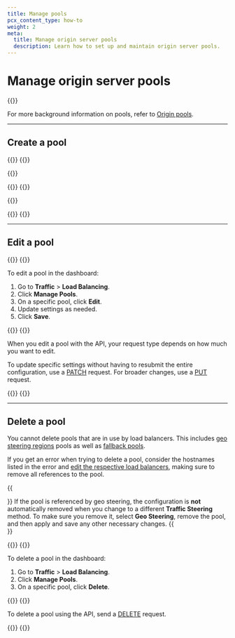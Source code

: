```yaml
---
title: Manage pools
pcx_content_type: how-to
weight: 2
meta:
  title: Manage origin server pools
  description: Learn how to set up and maintain origin server pools.
---
```


# Manage origin server pools

{{<glossary-definition term_id="pool">}}

For more background information on pools, refer to [Origin pools](/load-balancing/pools/).

---

## Create a pool

{{<tabs labels="Dashboard | API">}}
{{<tab label="dashboard" no-code="true">}}

{{<render file="_pool-create.md">}}

{{</tab>}}
{{<tab label="api" no-code="true">}}

{{<render file="_pool-create-api.md">}}

{{</tab>}}
{{</tabs>}}

---

## Edit a pool

{{<tabs labels="Dashboard | API">}}
{{<tab label="dashboard" no-code="true">}}

To edit a pool in the dashboard:

1.  Go to **Traffic** > **Load Balancing**.
2.  Click **Manage Pools**.
3.  On a specific pool, click **Edit**.
4.  Update settings as needed.
5.  Click **Save**.

{{</tab>}}
{{<tab label="api" no-code="true">}}

When you edit a pool with the API, your request type depends on how much you want to edit.

To update specific settings without having to resubmit the entire configuration, use a [PATCH](/api/operations/account-load-balancer-pools-patch-pool) request. For broader changes, use a [PUT](/api/operations/account-load-balancer-pools-update-pool) request.

{{</tab>}}
{{</tabs>}}

---

## Delete a pool

You cannot delete pools that are in use by load balancers. This includes [geo steering regions](/load-balancing/understand-basics/traffic-steering/steering-policies/geo-steering/#region-steering) pools as well as [fallback pools](/load-balancing/understand-basics/health-details/#fallback-pools).

If you get an error when trying to delete a pool, consider the hostnames listed in the error and [edit the respective load balancers](/load-balancing/load-balancers/create-load-balancer/), making sure to remove all references to the pool.

{{<Aside type="note">}}
If the pool is referenced by geo steering, the configuration is **not** automatically removed when you change to a different **Traffic Steering** method. To make sure you remove it, select **Geo Steering**, remove the pool, and then apply and save any other necessary changes.
{{</Aside>}}

{{<tabs labels="Dashboard | API">}}
{{<tab label="dashboard" no-code="true">}}

To delete a pool in the dashboard:

1.  Go to **Traffic** > **Load Balancing**.
2.  Click **Manage Pools**.
3.  On a specific pool, click **Delete**.

{{</tab>}}
{{<tab label="api" no-code="true">}}

To delete a pool using the API, send a [DELETE](/api/operations/account-load-balancer-pools-delete-pool) request.

{{</tab>}}
{{</tabs>}}